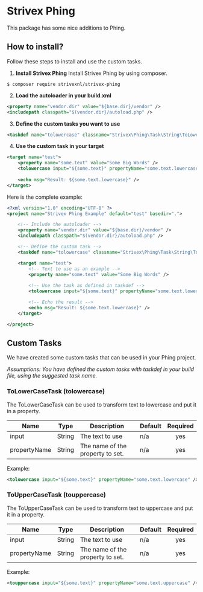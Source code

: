 # Strivex Phing

This package has some nice additions to Phing.

## How to install?

Follow these steps to install and use the custom tasks.

1. __Install Strivex Phing__
Install Strivex Phing by using composer.
```shell
$ composer require strivexnl/strivex-phing
```

2. __Load the autoloader in your build.xml__ 
```xml
<property name="vendor.dir" value="${base.dir}/vendor" />
<includepath classpath="$(vendor.dir}/autoload.php" />
```

3. __Define the custom tasks you want to use__
```xml
<taskdef name="tolowercase" classname="Strivex\Phing\Task\String\ToLowerCaseTask" />
```

4. __Use the custom task in your target__
```xml
<target name="test">
    <property name="some.text" value="Some Big Words" />
    <tolowercase input="${some.text}" propertyName="some.text.lowercase" />
    
    <echo msg="Result: ${some.text.lowercase}" />
</target> 
```

Here is the complete example:

```xml
<?xml version="1.0" encoding="UTF-8" ?>
<project name="Strivex Phing Example" default="test" basedir=".">

    <!-- Include the autoloader -->
    <property name="vendor.dir" value="${base.dir}/vendor" />
    <includepath classpath="$(vendor.dir}/autoload.php" />

    <!-- Define the custom task -->
    <taskdef name="tolowercase" classname="Strivex\Phing\Task\String\ToLowerCaseTask" />

    <target name="test">
        <!-- Text to use as an example -->
        <property name="some.text" value="Some Big Words" />
        
        <!-- Use the task as defined in taskdef -->
        <tolowercase input="${some.text}" propertyName="some.text.lowercase" />

        <!-- Echo the result -->
        <echo msg="Result: ${some.text.lowercase}" />
    </target>

</project>
```

## Custom Tasks
We have created some custom tasks that can be used in your Phing project.

*Assumptions: You have defined the custom tasks with taskdef in your build file, using the suggested task name.*

### ToLowerCaseTask (tolowercase)
The ToLowerCaseTask can be used to transform text to lowercase and put it in a property.

| Name  | Type   | Description     | Default | Required |
|-------|--------|-----------------|:----|:--------:|
| input | String | The text to use | n/a |   yes    |
| propertyName | String | The name of the property to set. | n/a |   yes    |

Example:
```xml
<tolowercase input="${some.text}" propertyName="some.text.lowercase" />
```

### ToUpperCaseTask (touppercase)
The ToUpperCaseTask can be used to transform text to uppercase and put it in a property.

| Name  | Type   | Description     | Default | Required |
|-------|--------|-----------------|:----|:--------:|
| input | String | The text to use | n/a |   yes    |
| propertyName | String | The name of the property to set. | n/a |   yes    |

Example:
```xml
<touppercase input="${some.text}" propertyName="some.text.uppercase" />
```

